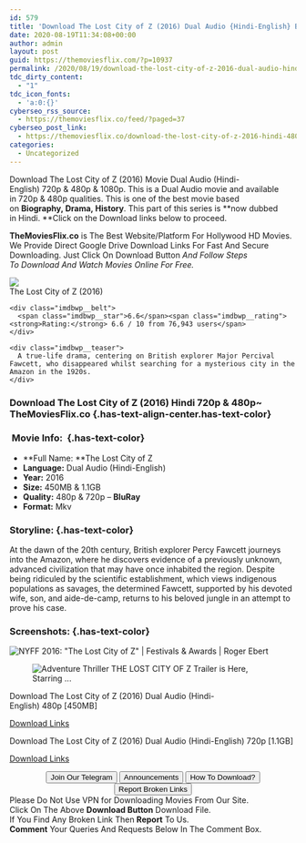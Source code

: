```yaml
---
id: 579
title: 'Download The Lost City of Z (2016) Dual Audio {Hindi-English} BluRay 480p [450MB] || 720p [1.1GB]'
date: 2020-08-19T11:34:08+00:00
author: admin
layout: post
guid: https://themoviesflix.com/?p=10937
permalink: /2020/08/19/download-the-lost-city-of-z-2016-dual-audio-hindi-english-bluray-480p-450mb-720p-1-1gb/
tdc_dirty_content:
  - "1"
tdc_icon_fonts:
  - 'a:0:{}'
cyberseo_rss_source:
  - https://themoviesflix.co/feed/?paged=37
cyberseo_post_link:
  - https://themoviesflix.co/download-the-lost-city-of-z-2016-hindi-480p-720p-1080p/
categories:
  - Uncategorized
---
```

Download The Lost City of Z (2016)&nbsp;Movie&nbsp;Dual Audio (Hindi-English)&nbsp;720p&nbsp;&&nbsp;480p&nbsp;& 1080p. This is a Dual Audio movie and available in&nbsp;720p&nbsp;&&nbsp;480p&nbsp;qualities. This is one of the best movie based on&nbsp;**Biography,&nbsp;Drama,&nbsp;History**. This part of this series is&nbsp;**now dubbed in&nbsp;Hindi.&nbsp;**Click on the Download links below to proceed.

**TheMoviesFlix.co**&nbsp;is The Best Website/Platform For Hollywood HD Movies. We Provide Direct Google Drive Download Links For Fast And Secure Downloading. Just Click On Download Button&nbsp;_And Follow Steps To&nbsp;Download And Watch Movies Online For Free._

<div class="imdbwp imdbwp--movie dark">
  <div class="imdbwp__thumb">
    <a class="imdbwp__link" target="_blank" title="The Lost City of Z" href="https://www.imdb.com/title/tt1212428/" rel="nofollow noopener noreferrer"><img class="imdbwp__img" src="https://m.media-amazon.com/images/M/MV5BNjAyN2QxOTItOGQ0YS00NmQxLWIxMjEtMDdkZmY0NDU5OWUzXkEyXkFqcGdeQXVyMTk1MDM0OTc@._V1_SX300.jpg" /></a>
  </div>
  
  <div class="imdbwp__content">
    <div class="imdbwp__header">
      <span class="imdbwp__title">The Lost City of Z</span> (2016)
    </div>
    
    <div class="imdbwp__belt">
      <span class="imdbwp__star">6.6</span><span class="imdbwp__rating"><strong>Rating:</strong> 6.6 / 10 from 76,943 users</span>
    </div>
    
    <div class="imdbwp__teaser">
      A true-life drama, centering on British explorer Major Percival Fawcett, who disappeared whilst searching for a mysterious city in the Amazon in the 1920s.
    </div>
  </div>
</div>

### Download The Lost City of Z (2016) Hindi 720p & 480p~ TheMoviesFlix.co {.has-text-align-center.has-text-color}

### &nbsp;Movie Info:&nbsp; {.has-text-color}

  * **Full Name:&nbsp;**The Lost City of Z
  * **Language:**&nbsp;Dual Audio (Hindi-English)
  * **Year:**&nbsp;2016
  * **Size:**&nbsp;450MB & 1.1GB
  * **Quality:**&nbsp;480p & 720p –&nbsp;**BluRay**
  * **Format:**&nbsp;Mkv

### Storyline: {.has-text-color}

At the dawn of the 20th century, British explorer Percy Fawcett journeys into the Amazon, where he discovers evidence of a previously unknown, advanced civilization that may have once inhabited the region. Despite being ridiculed by the scientific establishment, which views indigenous populations as savages, the determined Fawcett, supported by his devoted wife, son, and aide-de-camp, returns to his beloved jungle in an attempt to prove his case.

### Screenshots: {.has-text-color}<figure class="wp-block-image">

![NYFF 2016: "The Lost City of Z" | Festivals & Awards | Roger Ebert](https://static.rogerebert.com/uploads/blog_post/primary_image/festivals/nyff-the-lost-city-of-z/Lost-City-of-Z-Charlie-Hunnam-and-Tom-Holland.jpg) </figure> <figure class="wp-block-image">![Adventure Thriller THE LOST CITY OF Z Trailer is Here, Starring ...](https://i0.wp.com/www.fiz-x.com/wp-content/uploads/2016/12/download-23.jpg)</figure> 

<p class="has-text-align-center has-text-color has-medium-font-size">
  Download&nbsp;The Lost City of Z (2016) Dual Audio (Hindi-English)&nbsp;480p&nbsp;[450MB]
</p>

<span class="mb-center maxbutton-3-center"><span class="maxbutton-3-container mb-container"><a class="maxbutton-3 maxbutton maxbutton-post-button" target="_blank" rel="nofollow noopener noreferrer" href="https://coinquint.com/a7348/"><span class="mb-text">Download Links</span></a></span></span>

<p class="has-text-align-center has-text-color has-medium-font-size">
  Download&nbsp;The Lost City of Z (2016) Dual Audio (Hindi-English)&nbsp;720p&nbsp;[1.1GB]
</p>

<span class="mb-center maxbutton-3-center"><span class="maxbutton-3-container mb-container"><a class="maxbutton-3 maxbutton maxbutton-post-button" target="_blank" rel="nofollow noopener noreferrer" href="https://coinquint.com/a7350/"><span class="mb-text">Download Links</span></a></span></span>

<center>
</center>

<center>
  <a href="https://t.me/themoviesflixcom" target="_blank" data-wpel-link="external" rel="nofollow external noopener noreferrer"><button class="button button5">Join Our Telegram</button></a> <a href="https://themoviesflix.co/download-the-lost-city-of-z-2016-hindi-480p-720p-1080p/#" target="_blank" data-wpel-link="external" rel="nofollow external noopener noreferrer"><button class="button button5">Announcements</button></a> <a href="https://themoviesflix.com/how-to-download/" target="_blank" data-wpel-link="external" rel="nofollow external noopener noreferrer"><button class="button button5">How To Download?</button></a> <a href="https://themoviesflix.co/download-the-lost-city-of-z-2016-hindi-480p-720p-1080p/#" target="_blank" data-wpel-link="external" rel="nofollow external noopener noreferrer"><button class="button button5">Report Broken Links</button></a>
</center>

<div class="alert alert-danger">
  Please Do Not Use VPN for Downloading Movies From Our Site.
</div>

<div class="alert alert-success">
  Click On The Above <strong>Download Button</strong> Download File.
</div>

<div class="alert alert-warning">
  If You Find Any Broken Link Then <strong>Report</strong> To Us.
</div>

<div class="alert alert-info">
  <strong>Comment</strong> Your Queries And Requests Below In The Comment Box.
</div>